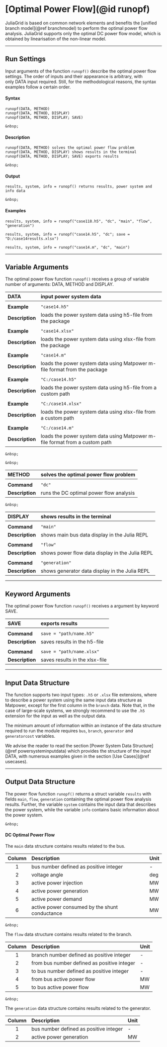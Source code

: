 # [Optimal Power Flow](@id runopf)

JuliaGrid is based on common network elements and benefits the [unified branch model](@ref branchmodel) to perform the optimal power flow analysis. JuliaGrid supports only the optimal DC power flow model, which is obtained by linearisation of the non-linear model.

---

## Run Settings
Input arguments of the function `runopf()` describe the optimal power flow settings. The order of inputs and their appearance is arbitrary, with only DATA input required. Still, for the methodological reasons, the syntax examples follow a certain order.

#### Syntax
```julia-repl
runopf(DATA, METHOD)
runopf(DATA, METHOD, DISPLAY)
runopf(DATA, METHOD, DISPLAY; SAVE)
```
```@raw html
&nbsp;
```
#### Description
```julia-repl
runopf(DATA, METHOD) solves the optimal power flow problem
runopf(DATA, METHOD, DISPLAY) shows results in the terminal
runopf(DATA, METHOD, DISPLAY; SAVE) exports results
```
```@raw html
&nbsp;
```
#### Output
```julia-repl
results, system, info = runopf() returns results, power system and info data
```
```@raw html
&nbsp;
```
####  Examples
```julia-repl
results, system, info = runopf("case118.h5", "dc", "main", "flow", "generation")
```
```julia-repl
results, system, info = runopf("case14.h5", "dc"; save = "D:/case14results.xlsx")
```
```julia-repl
results, system, info = runopf("case14.m", "dc", "main")
```
---

## Variable Arguments
The optimal power flow function `runopf()` receives a group of variable number of arguments: DATA, METHOD and DISPLAY.

| DATA            | input power system data                                                     |
|:----------------|:----------------------------------------------------------------------------|
|                 |                                                                             |
| **Example**     | `"case14.h5"`                                                               |
| **Description** | loads the power system data using h5-file from the package                  |
|                 |                                                                             |
| **Example**     | `"case14.xlsx"`                                                             |
| **Description** |  loads the power system data using xlsx-file from the package               |
|                 |                                                                             |
| **Example**     | `"case14.m"`                                                                |
| **Description** | loads the power system data using Matpower m-file format from the package   |
|                 |                                                                             |
| **Example**     | `"C:/case14.h5"`                                                            |
| **Description** |  loads the power system data using h5-file from a custom path               |
|                 |                                                                             |
| **Example**     | `"C:/case14.xlsx"`                                                          |                                     
| **Description** |  loads the power system data using xlsx-file from a custom path             |
|                 |                                                                             |
| **Example**     | `"C:/case14.m"`                                                             |
| **Description** | loads the power system data using Matpower m-file format from a custom path |


```@raw html
&nbsp;
```

```@raw html
&nbsp;
```

| METHOD          | solves the optimal power flow problem                                                                             |
|:----------------|:------------------------------------------------------------------------------------------------------------------|
|                 |                                                                                                                   |
| **Command**     | `"dc"`                                                                                                            |
| **Description** |  runs the DC optimal power flow analysis                                                                          |

```@raw html
&nbsp;
```

| DISPLAY         | shows results in the terminal                     |
|:----------------|:--------------------------------------------------|
|                 |                                                   |
| **Command**     | `"main"`                                          |
| **Description** | shows main bus data display in the Julia REPL     |
|                 |                                                   |
| **Command**     | `"flow"`                                          |
| **Description** | shows power flow data display in the Julia REPL   |
|                 |                                                   |
| **Command**     | `"generation"`                                    |
| **Description** | shows generator data display in the Julia REPL    |

---

## Keyword Arguments
The optimal power flow function `runopf()` receives a argument by keyword SAVE.

| SAVE            | exports results                  |
|:----------------|:---------------------------------|
|                 |                                  |
| **Command**     | `save = "path/name.h5"`          |
| **Description** |  saves results in the h5-file    |
|                 |                                  |
| **Command**     | `save = "path/name.xlsx"`        |
| **Description** |  saves results in the xlsx-file  |

---

## Input Data Structure
The function supports two input types: `.h5` or `.xlsx` file extensions, where to describe a power system using the same input data structure as Matpower, except for the first column in the `branch` data. Note that, in the case of large-scale systems, we strongly recommend to use the `.h5` extension for the input as well as the output data.  

The minimum amount of information within an instance of the data structure required to run the module requires `bus`, `branch`, `generator` and `generatorcost` variables.

We advise the reader to read the section [Power System Data Structure](@ref powersysteminputdata) which provides the structure of the input DATA, with numerous examples given in the section [Use Cases](@ref usecases).

---

## Output Data Structure
The power flow function `runopf()` returns a struct variable `results` with fields `main`, `flow`, `generation` containing the optimal power flow analysis results. Further, the variable `system` contains the input data that describes the power system, while the variable `info` contains basic information about the power system.
```@raw html
&nbsp;
```
#### DC Optimal Power Flow
The `main` data structure contains results related to the bus.

| Column   | Description                                    | Unit |
|:--------:|:-----------------------------------------------|:-----| 	 
| 1        | bus number defined as positive integer         | -    |
| 2        | voltage angle                                  | deg  |
| 3        | active power injection                         | MW   |
| 4        | active power generation                        | MW   |
| 5        | active power demand                            | MW   |
| 6        | active power consumed by the shunt conductance | MW   |

```@raw html
&nbsp;
```
The `flow` data structure contains results related to the branch.

| Column  | Description                                 | Unit |
|:-------:|:--------------------------------------------|:-----|
| 1       | branch number defined as positive integer   | -    |
| 2       | from bus number defined as positive integer | -    |
| 3       | to bus number defined as positive integer   | -    |
| 4       | from bus active power flow                  | MW   |
| 5       | to bus active power flow                    | MW   |

```@raw html
&nbsp;
```
The `generation` data structure contains results related to the generator.

| Column   | Description                            | Unit |
|:--------:|:---------------------------------------|:-----| 	 
| 1        | bus number defined as positive integer | -    |
| 2        | active power generation                | MW   |
